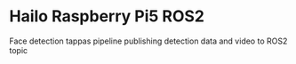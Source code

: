 # Hailo Raspberry Pi5 ROS2 
Face detection tappas pipeline publishing detection data and video to ROS2 topic  
